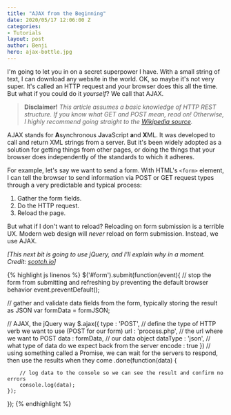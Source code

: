 ```yaml
---
title: "AJAX from the Beginning"
date: 2020/05/17 12:06:00 Z
categories:
- Tutorials
layout: post
author: Benji
hero: ajax-bottle.jpg
---
```


I'm going to let you in on a secret superpower I have. With a small string of text, I can download any website in the world. OK, so maybe it's not very super. It's called an HTTP request and your browser does this all the time. But what if you could do it *yourself*? We call that AJAX.

> **Disclaimer!** *This article assumes a basic knowledge of HTTP REST structure. If you know what GET and POST mean, read on! Otherwise, I highly recommend going straight to the [Wikipedia source](https://en.wikipedia.org/wiki/Hypertext_Transfer_Protocol#Request_methods).*

AJAX stands for **A**synchronous **J**avaScript **a**nd **X**ML. It was developed to call and return XML strings from a server. But it's been widely adopted as a solution for getting things from other pages, or doing the things that your browser does independently of the standards to which it adheres.

For example, let's say we want to send a form. With HTML's `<form>` element, I can tell the browser to send information via POST or GET request types through a very predictable and typical process:
1. Gather the form fields.
2. Do the HTTP request.
3. Reload the page.

But what if I don't want to reload? Reloading on form submission is a terrible UX. Modern web design will *never* reload on form submission. Instead, we use AJAX.

*[This next bit is going to use jQuery, and I'll explain why in a moment. Credit: [scotch.io](https://scotch.io/tutorials/submitting-ajax-forms-with-jquery)]*

{% highlight js linenos %}
$('#form').submit(function(event){
  // stop the form from submitting and refreshing by preventing the default browser behavior
  event.preventDefault();
  
  // gather and validate data fields from the form, typically storing the result as JSON
  var formData = formJSON;

  // AJAX, the jQuery way
  $.ajax({
      type        : 'POST', // define the type of HTTP verb we want to use (POST for our form)
      url         : 'process.php', // the url where we want to POST
      data        : formData, // our data object
      dataType    : 'json', // what type of data do we expect back from the server
      encode      : true
  })
    // using something called a Promise, we can wait for the servers to respond, then use the results when they come
    .done(function(data) {

        // log data to the console so we can see the result and confirm no errors
        console.log(data); 
    });
});
{% endhighlight %}